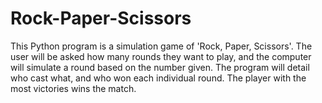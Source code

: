 # Rock-Paper-Scissors
This Python program is a simulation game of 'Rock, Paper, Scissors'. The user will be asked how many rounds they want to play,  and the computer will simulate a round based on the number given. The program will detail who cast what, and who won each individual round.  The player with the most victories wins the match.
